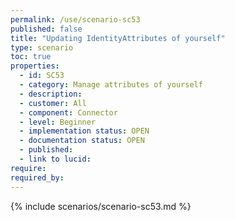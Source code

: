 ```yaml
---
permalink: /use/scenario-sc53
published: false
title: "Updating IdentityAttributes of yourself"
type: scenario
toc: true
properties:
  - id: SC53
  - category: Manage attributes of yourself
  - description:
  - customer: All
  - component: Connector
  - level: Beginner
  - implementation status: OPEN
  - documentation status: OPEN
  - published:
  - link to lucid:
require:
required_by:
---
```


{% include scenarios/scenario-sc53.md %}
